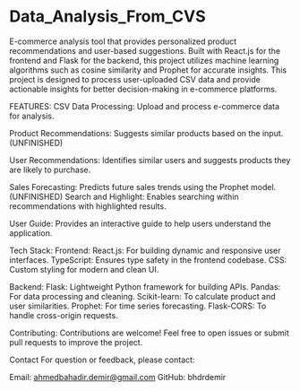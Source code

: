 # Data_Analysis_From_CVS
E-commerce analysis tool that provides personalized product recommendations and user-based suggestions. Built with React.js for the frontend and Flask for the backend, 
this project utilizes machine learning algorithms such as cosine similarity and Prophet for accurate insights. 
This project is designed to process user-uploaded CSV data and provide actionable insights for better decision-making in e-commerce platforms.

FEATURES:
CSV Data Processing:
Upload and process e-commerce data for analysis.

Product Recommendations:
Suggests similar products based on the input. (UNFINISHED)

User Recommendations:
Identifies similar users and suggests products they are likely to purchase.

Sales Forecasting:
Predicts future sales trends using the Prophet model. (UNFINISHED)
Search and Highlight:
Enables searching within recommendations with highlighted results.

User Guide:
Provides an interactive guide to help users understand the application.

Tech Stack:
Frontend:
React.js: For building dynamic and responsive user interfaces.
TypeScript: Ensures type safety in the frontend codebase.
CSS: Custom styling for modern and clean UI.

Backend:
Flask: Lightweight Python framework for building APIs.
Pandas: For data processing and cleaning.
Scikit-learn: To calculate product and user similarities.
Prophet: For time series forecasting.
Flask-CORS: To handle cross-origin requests.

Contributing:
Contributions are welcome! Feel free to open issues or submit pull requests to improve the project.

Contact 
For question or feedback, please contact:

Email: ahmedbahadir.demir@gmail.com
GitHub: bhdrdemir
